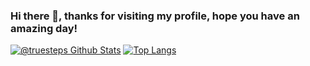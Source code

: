 ### Hi there 👋, thanks for visiting my profile, hope you have an amazing day!

[![@truesteps Github Stats](https://github-readme-stats.vercel.app/api?username=truesteps&show_icons=true&theme=dracula)](https://github.com/truesteps)
[![Top Langs](https://github-readme-stats.vercel.app/api/top-langs/?username=truesteps&theme=dracula)](https://github.com/truesteps)
